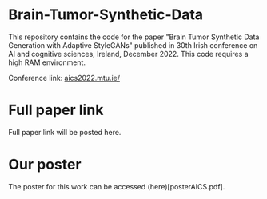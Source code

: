 # Brain-Tumor-Synthetic-Data
This repository contains the code for the paper "Brain Tumor Synthetic Data Generation with Adaptive StyleGANs" published in 30th Irish conference on AI and cognitive sciences, Ireland, December 2022.
This code requires a high RAM environment. 


Conference link: [aics2022.mtu.ie/](aics2022.mtu.ie/)

# Full paper link
Full paper link will be posted here. 

# Our poster
The poster for this work can be accessed (here)[posterAICS.pdf].

